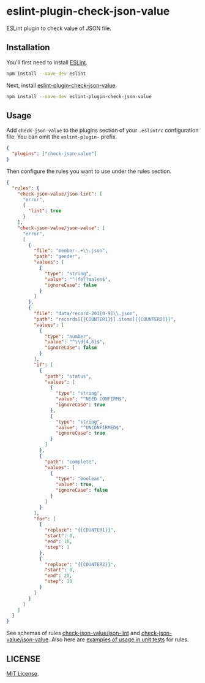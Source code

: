 # eslint-plugin-check-json-value

ESLint plugin to check value of JSON file.

## Installation

You'll first need to install [ESLint](https://eslint.org/).

```sh
npm install --save-dev eslint
```

Next, install [eslint-plugin-check-json-value](https://www.npmjs.com/package/eslint-plugin-check-json-value).

```sh
npm install --save-dev eslint-plugin-check-json-value
```

## Usage

Add `check-json-value` to the plugins section of your `.eslintrc` configuration file. You can omit the `eslint-plugin-` prefix.

```json
{
  "plugins": ["check-json-value"]
}
```

Then configure the rules you want to use under the rules section.

```json
{
  "rules": {
    "check-json-value/json-lint": [
      "error",
      {
        "lint": true
      }
    ],
    "check-json-value/json-value": [
      "error",
      [
        {
          "file": "member-.+\\.json",
          "path": "gender",
          "values": [
            {
              "type": "string",
              "value": "^(fe)?males$",
              "ignoreCase": false
            }
          ]
        },
        {
          "file": "data/record-201[0-9]\\.json",
          "path": "records[{{COUNTER1}}].items[{{COUNTER2]}}",
          "values": [
            {
              "type": "number",
              "value": "^\\d{4,6}$",
              "ignoreCase": false
            }
          ],
          "if": [
            {
              "path": "status",
              "values": [
                {
                  "type": "string",
                  "value": "^NEED CONFIRM$",
                  "ignoreCase": true
                },
                {
                  "type": "string",
                  "value": "^UNCONFIRMED$",
                  "ignoreCase": true
                }
              ]
            },
            {
              "path": "complete",
              "values": [
                {
                  "type": "boolean",
                  "value": true,
                  "ignoreCase": false
                }
              ]
            }
          ],
          "for": [
            {
              "replace": "{{COUNTER1}}",
              "start": 0,
              "end": 10,
              "step": 1
            },
            {
              "replace": "{{COUNTER2}}",
              "start": 0,
              "end": 20,
              "step": 10
            }
          ]
        }
      ]
    ]
  }
}
```

See schemas of rules [check-json-value/json-lint](https://github.com/Arondight/eslint-plugin-check-json-value/blob/master/lib/rules/meta/json_lint.js) and [check-json-value/json-value](https://github.com/Arondight/eslint-plugin-check-json-value/blob/master/lib/rules/meta/json_value.js). Also here are [examples of usage in unit tests](https://github.com/Arondight/eslint-plugin-check-json-value/tree/master/tests/lib/rules) for rules.

## LICENSE

[MIT License](https://github.com/Arondight/eslint-plugin-check-json-value/blob/master/LICENSE).
